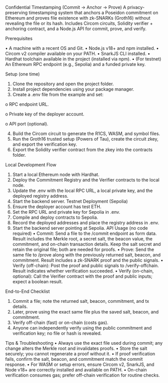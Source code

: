 Confidential Timestamping (Commit → Anchor → Prove)
A privacy-preserving timestamping system that anchors a Poseidon commitment on Ethereum and proves file existence with zk-SNARKs (Groth16) without revealing the file or its hash. Includes Circom circuits, Solidity verifier + anchoring contract, and a Node.js API for commit, prove, and verify.

Prerequisites

 •	A machine with a recent OS and Git.
 •	Node.js v18+ and npm installed.
 •	Circom v2 compiler available on your PATH.
 •	SnarkJS CLI installed.
 •	Hardhat toolchain available in the project (installed via npm).
 •	(For testnet) An Ethereum RPC endpoint (e.g., Sepolia) and a funded private key.
 
 Setup (one time)
 1.	Clone the repository and open the project folder.
 2.	Install project dependencies using your package manager.
 3.	Create a .env file from the example and set:


o RPC endpoint URL.

o	Private key of the deployer account.

o	API port (optional).


4.	Build the Circom circuit to generate the R1CS, WASM, and symbol files.
5.	Run the Groth16 trusted setup (Powers of Tau), create the circuit zkey, and export the verification key.
6.	Export the Solidity verifier contract from the zkey into the contracts folder.

Local Development Flow
 1.	Start a local Ethereum node with Hardhat.
 2.	Deploy the Commitment Registry and the Verifier contracts to the local node.
 3.	Update the .env with the local RPC URL, a local private key, and the deployed registry address.
 4.	Start the backend server.
Testnet Deployment (Sepolia)
 1.	Ensure the deployer account has test ETH.
 2.	Set the RPC URL and private key for Sepolia in .env.
 3.	Compile and deploy contracts to Sepolia.
 4.	Record the deployed addresses and place the registry address in .env.
 5.	Start the backend server pointing at Sepolia.
API Usage (no code required)
•	Commit: Send a file to the /commit endpoint as form data.
Result includes the Merkle root, a secret salt, the beacon value, the commitment, and on-chain transaction details.
Keep the salt secret and retain the original file; both are needed for proofs.
•	Prove: Send the same file to /prove along with the previously returned salt, beacon, and commitment.
Result includes a zk-SNARK proof and the public signals.
•	Verify (off-chain): Post the proof and public signals to /verify-offchain.
Result indicates whether verification succeeded.
•	Verify (on-chain, optional): Call the Verifier contract with the proof and public inputs; expect a boolean result.

End-to-End Checklist
 1.	Commit a file; note the returned salt, beacon, commitment, and tx details.
 2.	Later, prove using the exact same file plus the saved salt, beacon, and commitment.
 3.	Verify off-chain (fast) or on-chain (costs gas).
 4.	Anyone can independently verify using the public commitment and verification key; no file or hash is revealed.
    
Tips & Troubleshooting
 •	Always use the exact file used during commit; any change alters the Merkle root and invalidates proofs.
 •	Store the salt securely; you cannot regenerate a proof without it.
 •	If proof verification fails, confirm the salt, beacon, and commitment match the commit response.
 •	For WASM or setup errors, ensure Circom v2, SnarkJS, and Node v18+ are correctly installed and available on PATH.
 •	On-chain verification consumes gas; prefer off-chain verification for routine checks.

